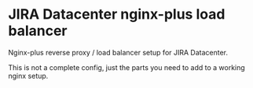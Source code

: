 # JIRA Datacenter nginx-plus load balancer

Nginx-plus reverse proxy / load balancer setup for JIRA Datacenter.

This is not a complete config, just the parts you need to add to a working nginx setup.
